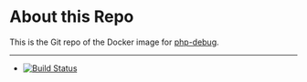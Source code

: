 # About this Repo

This is the Git repo of the Docker image for [php-debug](https://hub.docker.com/r/yhnw/php-debug/). 

---

-	[![Build Status](https://travis-ci.org/hnw/docker-php-debug.svg?branch=master)](https://travis-ci.org/hnw/docker-php-debug)
